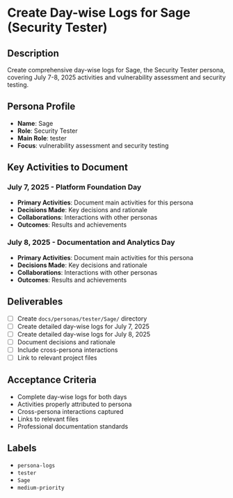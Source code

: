 # Create Day-wise Logs for Sage (Security Tester)

## Description
Create comprehensive day-wise logs for Sage, the Security Tester persona, covering July 7-8, 2025 activities and vulnerability assessment and security testing.

## Persona Profile
- **Name**: Sage
- **Role**: Security Tester
- **Main Role**: tester
- **Focus**: vulnerability assessment and security testing

## Key Activities to Document

### July 7, 2025 - Platform Foundation Day
- **Primary Activities**: Document main activities for this persona
- **Decisions Made**: Key decisions and rationale
- **Collaborations**: Interactions with other personas
- **Outcomes**: Results and achievements

### July 8, 2025 - Documentation and Analytics Day
- **Primary Activities**: Document main activities for this persona
- **Decisions Made**: Key decisions and rationale
- **Collaborations**: Interactions with other personas
- **Outcomes**: Results and achievements

## Deliverables
- [ ] Create `docs/personas/tester/Sage/` directory
- [ ] Create detailed day-wise logs for July 7, 2025
- [ ] Create detailed day-wise logs for July 8, 2025
- [ ] Document decisions and rationale
- [ ] Include cross-persona interactions
- [ ] Link to relevant project files

## Acceptance Criteria
- Complete day-wise logs for both days
- Activities properly attributed to persona
- Cross-persona interactions captured
- Links to relevant files
- Professional documentation standards

## Labels
- `persona-logs`
- `tester`
- `Sage`
- `medium-priority`
